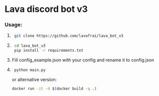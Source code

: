 # Lava discord bot v3

### Usage:
1) ```bash
    git clone https://github.com/lavafrai/lava_bot_v3
    ```
2) ```bash
    cd lava_bot_v3
    pip install -r requirements.txt
    ```
3) Fill config_example.json with your config and rename it to config.json
4) ```bash
    python main.py
    ```

   or alternative version:
    ```bash
    docker run -it -d $(docker build -q .)
    ```
